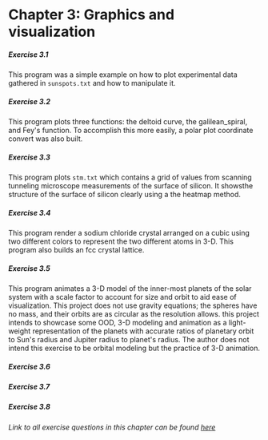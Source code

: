 # Chapter 3: Graphics and visualization

##### Exercise 3.1
This program was a simple example on how to plot experimental data gathered in `sunspots.txt` and how to manipulate it.
##### Exercise 3.2
This program plots three functions: the deltoid curve, the galilean_spiral, 
and Fey's function. To accomplish this more easily, a polar plot coordinate
convert was also built.
##### Exercise 3.3
This program plots `stm.txt` which contains a grid of values from scanning tunneling
microscope measurements of the surface of silicon. It showsthe structure of the surface
of silicon clearly using a the heatmap method.
##### Exercise 3.4
This program render a sodium chloride crystal arranged on a cubic using two different colors to represent the two different atoms in 3-D.
This program also builds an fcc crystal lattice. 
##### Exercise 3.5
This program animates a 3-D model of the inner-most planets of the solar system 
with a scale factor to account for size and orbit to aid ease of visualization. This project does not use gravity equations; the spheres have no mass, and their orbits are as circular as the resolution allows. this project intends to showcase some OOD, 3-D modeling and animation as a light-weight representation of the planets with accurate ratios of planetary orbit to Sun's radius and Jupiter radius to planet's radius. The author does not intend this exercise to be orbital modeling but the practice of 3-D animation.
##### Exercise 3.6
##### Exercise 3.7
##### Exercise 3.8

###### Link to all exercise questions in this chapter can be found [here](http://www-personal.umich.edu/~mejn/cp/exercises.html)